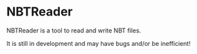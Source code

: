# NBTReader
NBTReader is a tool to read and write NBT files.

It is still in development and may have bugs and/or be inefficient!
